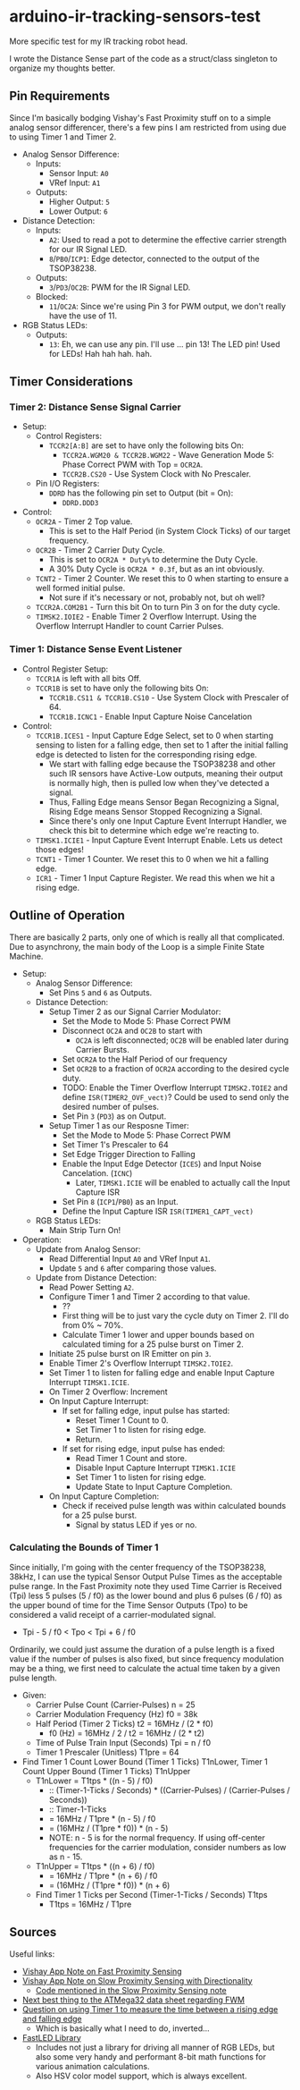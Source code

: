 # arduino-ir-tracking-sensors-test

More specific test for my IR tracking robot head.

I wrote the Distance Sense part of the code as a struct/class singleton to organize my thoughts better.



## Pin Requirements

Since I'm basically bodging Vishay's Fast Proximity stuff on to a simple analog sensor differencer, there's a few pins I am restricted from using due to using Timer 1 and Timer 2.

- Analog Sensor Difference:
  - Inputs:
    - Sensor Input: `A0`
    - VRef Input: `A1`
  - Outputs:
    - Higher Output: `5`
    - Lower Output: `6`
- Distance Detection:
  - Inputs:
    - `A2`: Used to read a pot to determine the effective carrier strength for our IR Signal LED.
    - `8`/`PB0`/`ICP1`: Edge detector, connected to the output of the TSOP38238.
  - Outputs:
    - `3`/`PD3`/`OC2B`: PWM for the IR Signal LED.
  - Blocked:
    - `11`/`OC2A`: Since we're using Pin 3 for PWM output, we don't really have the use of 11.
- RGB Status LEDs:
  - Outputs:
    - `13`: Eh, we can use any pin.  I'll use ... pin 13!  The LED pin!  Used for LEDs!  Hah hah hah.  hah.



## Timer Considerations


### Timer 2: Distance Sense Signal Carrier

- Setup:
  - Control Registers:
    - `TCCR2[A:B]` are set to have only the following bits On:
      - `TCCR2A.WGM20 & TCCR2B.WGM22` - Wave Generation Mode 5: Phase Correct PWM with Top = `OCR2A`.
      - `TCCR2B.CS20` - Use System Clock with No Prescaler.
  - Pin I/O Registers:
    - `DDRD` has the following pin set to Output (bit = On):
      - `DDRD.DDD3`
- Control:
  - `OCR2A` - Timer 2 Top value.
    - This is set to the Half Period (in System Clock Ticks) of our target frequency.
  - `OCR2B` - Timer 2 Carrier Duty Cycle.
    - This is set to `OCR2A * Duty%` to determine the Duty Cycle.
    - A 30% Duty Cycle is `OCR2A * 0.3f`, but as an int obviously.
  - `TCNT2` - Timer 2 Counter.  We reset this to 0 when starting to ensure a well formed initial pulse.
    - Not sure if it's necessary or not, probably not, but oh well?
  - `TCCR2A.COM2B1` - Turn this bit On to turn Pin 3 on for the duty cycle.
  - `TIMSK2.IOIE2` - Enable Timer 2 Overflow Interrupt.  Using the Overflow Interrupt Handler to count Carrier Pulses.


### Timer 1: Distance Sense Event Listener

- Control Register Setup:
  - `TCCR1A` is left with all bits Off.
  - `TCCR1B` is set to have only the following bits On:
    - `TCCR1B.CS11 & TCCR1B.CS10` - Use System Clock with Prescaler of 64.
    - `TCCR1B.ICNC1` - Enable Input Capture Noise Cancelation
- Control:
  - `TCCR1B.ICES1` - Input Capture Edge Select, set to 0 when starting sensing to listen for a falling edge, then set to 1 after the initial falling edge is detected to listen for the corresponding rising edge.
    - We start with falling edge because the TSOP38238 and other such IR sensors have Active-Low outputs, meaning their output is normally high, then is pulled low when they've detected a signal.
    - Thus, Falling Edge means Sensor Began Recognizing a Signal, Rising Edge means Sensor Stopped Recognizing a Signal.
    - Since there's only one Input Capture Event Interrupt Handler, we check this bit to determine which edge we're reacting to.
  - `TIMSK1.ICIE1` - Input Capture Event Interrupt Enable.  Lets us detect those edges!
  - `TCNT1` - Timer 1 Counter.  We reset this to 0 when we hit a falling edge.
  - `ICR1` - Timer 1 Input Capture Register.  We read this when we hit a rising edge.



## Outline of Operation

There are basically 2 parts, only one of which is really all that complicated.  Due to asynchrony, the main body of the Loop is a simple Finite State Machine.

- Setup:
  - Analog Sensor Difference:
    - Set Pins `5` and `6` as Outputs.
  - Distance Detection:
    - Setup Timer 2 as our Signal Carrier Modulator:
      - Set the Mode to Mode 5: Phase Correct PWM
      - Disconnect `OC2A` and `OC2B` to start with
        - `OC2A` is left disconnected; `OC2B` will be enabled later during Carrier Bursts.
      - Set `OCR2A` to the Half Period of our frequency
      - Set `OCR2B` to a fraction of `OCR2A` according to the desired cycle duty.
      - TODO: Enable the Timer Overflow Interrupt `TIMSK2.TOIE2` and define `ISR(TIMER2_OVF_vect)`?  Could be used to send only the desired number of pulses.
      - Set Pin `3` (`PD3`) as on Output.
    - Setup Timer 1 as our Resposne Timer:
      - Set the Mode to Mode 5: Phase Correct PWM
      - Set Timer 1's Prescaler to 64
      - Set Edge Trigger Direction to Falling
      - Enable the Input Edge Detector (`ICES`) and Input Noise Cancelation. (`ICNC`)
        - Later, `TIMSK1.ICIE` will be enabled to actually call the Input Capture ISR
      - Set Pin `8` (`ICP1`/`PB0`) as an Input.
      - Define the Input Capture ISR `ISR(TIMER1_CAPT_vect)`
  - RGB Status LEDs:
    - Main Strip Turn On!
- Operation:
  - Update from Analog Sensor:
    - Read Differential Input `A0` and VRef Input `A1`.
    - Update `5` and `6` after comparing those values.
  - Update from Distance Detection:
    - Read Power Setting `A2`.
    - Configure Timer 1 and Timer 2 according to that value.
      - ??
      - First thing will be to just vary the cycle duty on Timer 2.  I'll do from 0% ~ 70%.
      - Calculate Timer 1 lower and upper bounds based on calculated timing for a 25 pulse burst on Timer 2.
    - Initiate 25 pulse burst on IR Emitter on pin `3`.
    - Enable Timer 2's Overflow Interrupt `TIMSK2.TOIE2`.
    - Set Timer 1 to listen for falling edge and enable Input Capture Interrupt `TIMSK1.ICIE`.
    - On Timer 2 Overflow: Increment
    - On Input Capture Interrupt:
      - If set for falling edge, input pulse has started:
        - Reset Timer 1 Count to 0.
        - Set Timer 1 to listen for rising edge.
        - Return.
      - If set for rising edge, input pulse has ended:
        - Read Timer 1 Count and store.
        - Disable Input Capture Interrupt `TIMSK1.ICIE`
        - Set Timer 1 to listen for rising edge.
        - Update State to Input Capture Completion.
    - On Input Capture Completion:
      - Check if received pulse length was within calculated bounds for a 25 pulse burst.
        - Signal by status LED if yes or no.


### Calculating the Bounds of Timer 1

Since initially, I'm going with the center frequency of the TSOP38238, 38kHz, I can use the typical Sensor Output Pulse Times as the acceptable pulse range.  In the Fast Proximity note they used Time Carrier is Received (Tpi) less 5 pulses (5 / f0) as the lower bound and plus 6 pulses (6 / f0) as the upper bound of time for the Time Sensor Outputs (Tpo) to be considered a valid receipt of a carrier-modulated signal.

- Tpi - 5 / f0 \< Tpo \< Tpi + 6 / f0

Ordinarily, we could just assume the duration of a pulse length is a fixed value if the number of pulses is also fixed, but since frequency modulation may be a thing, we first need to calculate the actual time taken by a given pulse length.

- Given:
  - Carrier Pulse Count (Carrier-Pulses) n = 25
  - Carrier Modulation Frequency (Hz) f0 = 38k
  - Half Period (Timer 2 Ticks) t2 = 16MHz / (2 * f0)
    - f0 (Hz) = 16MHz / 2 / t2 = 16MHz / (2 * t2)
  - Time of Pulse Train Input (Seconds) Tpi = n / f0
  - Timer 1 Prescaler (Unitless) T1pre = 64
- Find Timer 1 Count Lower Bound (Timer 1 Ticks) T1nLower, Timer 1 Count Upper Bound (Timer 1 Ticks) T1nUpper
  - T1nLower = T1tps * ((n - 5) / f0)
    - :: (Timer-1-Ticks / Seconds) * ((Carrier-Pulses) / (Carrier-Pulses / Seconds))
    - :: Timer-1-Ticks
    - = 16MHz / T1pre * (n - 5) / f0
    - = (16MHz / (T1pre * f0)) * (n - 5)
    - NOTE: n - 5 is for the normal frequency.  If using off-center frequencies for the carrier modulation, consider numbers as low as n - 15.
  - T1nUpper = T1tps * ((n + 6) / f0)
    - = 16MHz / T1pre * (n + 6) / f0
    - = (16MHz / (T1pre * f0)) * (n + 6)
  - Find Timer 1 Ticks per Second (Timer-1-Ticks / Seconds) T1tps
    - T1tps = 16MHz / T1pre



## Sources

Useful links:
- [Vishay App Note on Fast Proximity Sensing](http://www.vishay.com/docs/82741/tssp4056sensor.pdf)
- [Vishay App Note on Slow Proximity Sensing with Directionality](https://www.vishay.com/docs/82729/tsspagcpsensor.pdf)
  - [Code mentioned in the Slow Proximity Sensing note](http://www.vishay.com/doc?82728)
- [Next best thing to the ATMega32 data sheet regarding FWM](https://www.arduino.cc/en/Tutorial/SecretsOfArduinoPWM)
- [Question on using Timer 1 to measure the time between a rising edge and falling edge](https://arduino.stackexchange.com/questions/8782/how-to-use-timer1-at328mega-to-measure-the-time-between-rising-edges-of-two-in)
  - Which is basically what I need to do, inverted...
- [FastLED Library](http://fastled.io/)
  - Includes not just a library for driving all manner of RGB LEDs, but also some very handy and performant 8-bit math functions for various animation calculations.
  - Also HSV color model support, which is always excellent.
